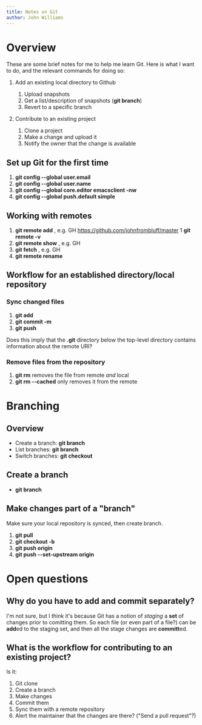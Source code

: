 ```yaml
---
title: Notes on Git
author: John Williams
---
```


# Overview

These are some brief notes for me to help me learn Git.  Here is what
I want to do, and the relevant commands for doing so:

1. Add an existing local directory to Github
    1. Upload snapshots
    1. Get a list/description of snapshots (**git branch**)
    1. Revert to a specific branch

2. Contribute to an existing project
    1. Clone a project
	1. Make a change and upload it
	1. Notify the owner that the change is available

## Set up Git for the first time

1. **git config --global user.email** <email address>
1. **git config --global user.name** <name>
1. **git config --global core.editor emacsclient -nw** 
1. **git config --global push.default simple**

## Working with remotes

1. **git remote add** <short name> <URI>, e.g. GH https://github.com/johnfrombluff/master
1  **git remote -v**
1. **git remote show** <remote>, e.g. GH
1. **git fetch** <remote>, e.g. GH
1. **git remote rename** <old name> <new name>

## Workflow for an established directory/local repository

### Sync changed files

1. **git add** <files>
1. **git commit -m** <message describing changes>
1. **git push**

Does this imply that the **.git** directory below the top-level directory
contains information about the remote URI?

### Remove files from the repository

1. **git rm** <file> removes the file from remote *and* local
1. **git rm --cached** <file> only removes it from the remote


# Branching

## Overview

- Create a branch: **git branch** <name>
- List branches:  **git branch**
- Switch branches: **git checkout**

## Create a branch
- **git branch** <branch name>

## Make changes part of a "branch"

Make sure your local repository is synced, then create branch.

1. **git pull**
1. **git checkout -b** <new branch name>
1. **git push origin** <new branch name>
1. **git push --set-upstream origin** <W2S-Panter>

# Open questions

## Why do you have to add and commit separately?
I'm not sure, but I think it's because Git has a notion of *staging* a
**set** of changes prior to comitting them. So each file (or even part
of a file?) can be **add**ed to the staging set, and then all the
stage changes are **committ**ed.

## What is the workflow for contributing to an existing project?

Is it: 

1. Git clone
1. Create a branch
1. Make changes
1. Commit them
1. Sync them with a remote repository
1. Alert the maintainer that the changes are there? ("Send a pull request"?)


